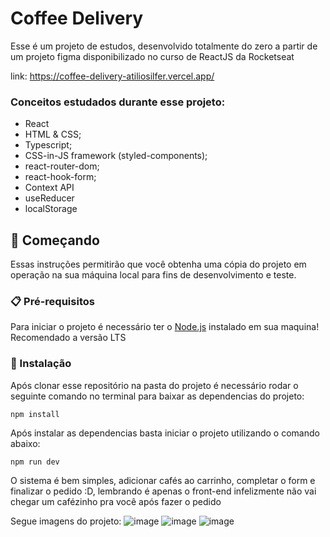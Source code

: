 # Coffee Delivery

Esse é um projeto de estudos, desenvolvido totalmente do zero a partir de um projeto figma disponibilizado no curso de ReactJS da Rocketseat

link: https://coffee-delivery-atiliosilfer.vercel.app/

### Conceitos estudados durante esse projeto:
 - React
 - HTML & CSS;
 - Typescript; 
 - CSS-in-JS framework (styled-components);
 - react-router-dom;
 - react-hook-form;
 - Context API
 - useReducer
 - localStorage

## 🚀 Começando

Essas instruções permitirão que você obtenha uma cópia do projeto em operação na sua máquina local para fins de desenvolvimento e teste.

### 📋 Pré-requisitos

Para iniciar o projeto é necessário ter o [Node.js](https://nodejs.org/en) instalado em sua maquina! Recomendado a versão LTS

### 🔧 Instalação

Após clonar esse repositório na pasta do projeto é necessário rodar o seguinte comando no terminal para baixar as dependencias do projeto:

```
npm install
```

Após instalar as dependencias basta iniciar o projeto utilizando o comando abaixo:

```
npm run dev
```

O sistema é bem simples, adicionar cafés ao carrinho, completar o form e finalizar o pedido :D, lembrando é apenas o front-end infelizmente não vai chegar um cafézinho pra você após fazer o pedido 

Segue imagens do projeto:
![image](https://github.com/atiliosilfer/coffee-delivery/assets/42559266/efa3fd62-bb2d-465d-9911-4f3f8a1b63d6)
![image](https://github.com/atiliosilfer/coffee-delivery/assets/42559266/aece6106-ae1e-4cf9-9e27-0de3fdd93b98)
![image](https://github.com/atiliosilfer/coffee-delivery/assets/42559266/cbf7ef5b-c9e5-4f9b-92ed-cf7d57b7dcd5)
